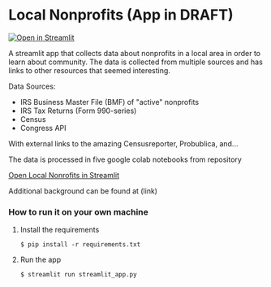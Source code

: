 # Local Nonprofits (App in DRAFT)

[![Open in Streamlit](https://static.streamlit.io/badges/streamlit_badge_black_white.svg)](https://local-nonprofits-jzelson.streamlit.app//)

A streamlit app that collects data about nonprofits in a local area in order to learn about community. The data is collected from multiple sources and has links to other resources that seemed interesting.  

Data Sources:
- IRS Business Master File (BMF) of "active" nonprofits
- IRS Tax Returns (Form 990-series)
- Census
- Congress API

With external links to the amazing Censusreporter, Probublica, and...

The data is processed in five google colab notebooks from repository

[Open Local Nonrofits in Streamlit](https://local-nonprofits-jzelson.streamlit.app/)

Additional background can be found at (link)

### How to run it on your own machine

1. Install the requirements

   ```
   $ pip install -r requirements.txt
   ```

2. Run the app

   ```
   $ streamlit run streamlit_app.py
   ```
